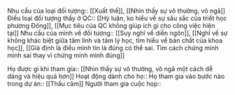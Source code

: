 
Nhu cầu của loại đối tượng:: [[Xuất thế]], [[Nhìn thấy sự vô thường, vô ngã]]
Điều loại đối tượng thấy ở QC:: [[Hý luận, ko hiểu về sự sâu sắc của triết học phương Đông]], [[Mục tiêu của QC không giúp ích gì cho công việc hiện tại]]
Nhu cầu của mình về đối tượng:: [[Suy nghĩ về diễn ngôn]], [[Nghĩ về sự không khác biệt giữa tâm linh và tâm lý học, tìm hiểu về bản chất của khoa học]], [[Giả định là điều mình tin là đúng có thể sai. Tìm cách chứng minh mình sai thay vì chứng minh mình đúng]]

Họ được gì khi tham gia:: [[Nhìn thấy sự vô thường, vô ngã một cách dễ dàng và hiệu quả hơn]]
Hoạt động dành cho họ:: 
Họ tham gia vào bước nào trong dự án:: [[Thấu cảm]]
Người tham gia cuộc họp:: 
